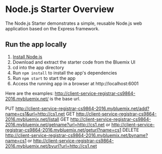 # Node.js Starter Overview

The Node.js Starter demonstrates a simple, reusable Node.js web application based on the Express framework.

## Run the app locally

1. [Install Node.js][]
2. Download and extract the starter code from the Bluemix UI
3. cd into the app directory
4. Run `npm install` to install the app's dependencies
5. Run `npm start` to start the app
6. Access the running app in a browser at http://localhost:6001

[Install Node.js]: https://nodejs.org/en/download/


Here are the examples:
http://client-service-registrar-cs9864-2016.mybluemix.net/ is the base url.

PUT http://client-service-registrar-cs9864-2016.mybluemix.net/add?name=cs1&url=http://cs1.net
GET http://client-service-registrar-cs9864-2016.mybluemix.net/listall 
GET http://client-service-registrar-cs9864-2016.mybluemix.net/getname?url=http://cs1.net 
  or  http://client-service-registrar-cs9864-2016.mybluemix.net/geturl?name=cs1
DELETE http://client-service-registrar-cs9864-2016.mybluemix.net/byname?name=cs1 
  or   http://client-service-registrar-cs9864-2016.mybluemix.net/byurl?url=http://cs1.net 